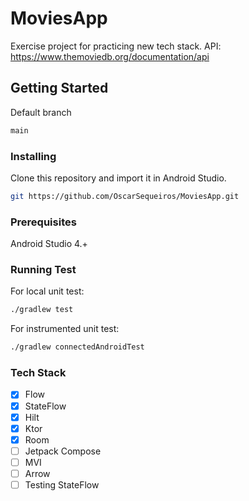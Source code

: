 # MoviesApp
Exercise project for practicing new tech stack.
API: https://www.themoviedb.org/documentation/api

## Getting Started
Default branch
```bash
main
```

### Installing
Clone this repository and import it in Android Studio.
```bash
git https://github.com/OscarSequeiros/MoviesApp.git
```
### Prerequisites
Android Studio 4.+

### Running Test
For local unit test:
```bash
./gradlew test
```
For instrumented unit test:
```bash
./gradlew connectedAndroidTest
```

### Tech Stack
 - [x] Flow
 - [x] StateFlow
 - [x] Hilt
 - [x] Ktor
 - [x] Room
 - [ ] Jetpack Compose
 - [ ] MVI
 - [ ] Arrow
 - [ ] Testing StateFlow
